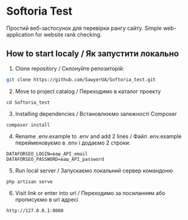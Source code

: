 # Softoria Test

Простий веб-застосунок для перевірки рангу сайту.
Simple web-application for website rank checking.

## How to start localy / Як запустити локально

1. Clone repository / Склонуйте репозиторій:
```bash
git clone https://github.com/SawyerUA/Softoria_test.git
```

2. Move to project catalog / Переходимо в каталог проекту
```
cd Softoria_test
```

3. Installing dependencies / Встановлюємо залежності Composer
```
composer install
```

4. Rename .env.example to .env and add 2 lines / Файл .env.example перейменовуємо в .env і додаємо 2 строки:
```
DATAFORSEO_LOGIN=ваш_API_email
DATAFORSEO_PASSWORD=ваш_API_password
```

5. Run local server / Запускаємо локальний сервер командоню
```
php artisan serve
```

6. Visit link or enter into url / Переходимо за посиланням або прописуємо в url адресі
```
http://127.0.0.1:8000
```
